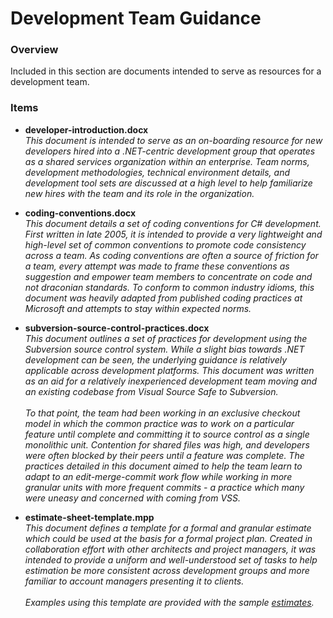 # Development Team Guidance #

### Overview ###

Included in this section are documents intended to serve as resources for a development team.

### Items ###

* **developer-introduction.docx**
  <br />_This document is intended to serve as an on-boarding resource for new developers hired into a .NET-centric development group that operates as a shared services organization within an enterprise.  Team norms, development methodologies, technical environment details, and development tool sets are discussed at a high level to help familiarize new hires with the team and its role in the organization._
  
* **coding-conventions.docx**
  <br />_This document details a set of coding conventions for C# development.  First written in late 2005, it is intended to provide a very lightweight and high-level set of common conventions to promote code consistency across a team.  As coding conventions are often a source of friction for a team, every attempt was made to frame these conventions as suggestion and empower team members to concentrate on code and not draconian standards.  To conform to common industry idioms, this document was heavily adapted from published coding practices at Microsoft and attempts to stay within expected norms._
  
* **subversion-source-control-practices.docx**
  <br />_This document outlines a set of practices for development using the Subversion source control system.  While a slight bias towards .NET development can be seen, the underlying guidance is relatively applicable across development platforms.  This document was written as an aid for a relatively inexperienced development team moving and an existing codebase from Visual Source Safe to Subversion._<br />
  <br />_To that point, the team had been working in an exclusive checkout model in which the common practice was to work on a particular feature until complete and committing it to source control as a single monolithic unit.  Contention for shared files was high, and developers were often blocked by their peers until a feature was complete.  The practices detailed in this document aimed to help the team learn to adapt to an edit-merge-commit work flow while working in more granular units with more frequent commits - a practice which many were uneasy and concerned with coming from VSS._
  
* **estimate-sheet-template.mpp**
  <br />_This document defines a template for a formal and granular estimate which could be used at the basis for a formal project plan.  Created in collaboration effort with other architects and project managers, it was intended to provide a uniform and well-understood set of tasks to help estimation be more consistent across development groups and more familiar to account managers presenting it to clients._<br />
  <br />_Examples using this template are provided with the sample [estimates](../estimates "estimates")._